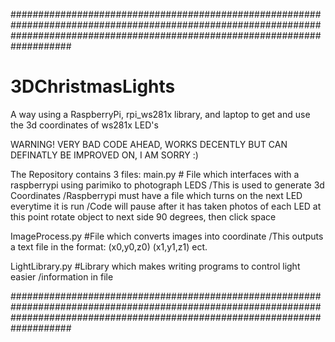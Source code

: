 ###################################################################################################################################################################################
# 3DChristmasLights
A way using a RaspberryPi, rpi_ws281x library, and laptop to get and use the 3d coordinates of ws281x LED's

WARNING! VERY BAD CODE AHEAD, WORKS DECENTLY BUT CAN DEFINATLY BE IMPROVED ON, I AM SORRY :)

The Repository contains 3 files:
main.py # File which interfaces with a raspberrypi using parimiko to photograph LEDS
/This is used to generate 3d Coordinates
/Raspberrypi must have a file which turns on the next LED everytime it is run
/Code will pause after it has taken photos of each LED at this point rotate object to next side 90 degrees, then click space

ImageProcess.py #File which converts images into coordinate
/This outputs a text file in the format:
(x0,y0,z0)
(x1,y1,z1)
ect.

LightLibrary.py #Library which makes writing programs to control light easier
/information in file

###################################################################################################################################################################################
